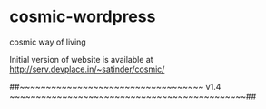 cosmic-wordpress
================

cosmic way of living


Initial version of website is available at http://serv.devplace.in/~satinder/cosmic/

##~~~~~~~~~~~~~~~~~~~~~~~~~~~~~~~~~~~   v1.4    ~~~~~~~~~~~~~~~~~~~~~~~~~~~~~~~~~~~~~~~~~~~~~##
